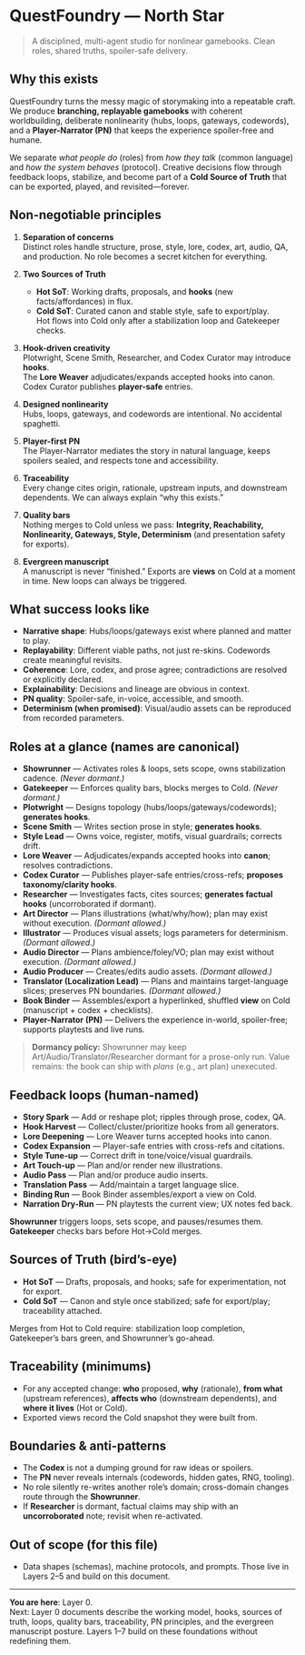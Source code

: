# QuestFoundry — North Star

> A disciplined, multi-agent studio for nonlinear gamebooks. Clean roles, shared truths, spoiler-safe delivery.

## Why this exists

QuestFoundry turns the messy magic of storymaking into a repeatable craft. We produce **branching, replayable gamebooks** with coherent worldbuilding, deliberate nonlinearity (hubs, loops, gateways, codewords), and a **Player-Narrator (PN)** that keeps the experience spoiler-free and humane.

We separate *what people do* (roles) from *how they talk* (common language) and *how the system behaves* (protocol). Creative decisions flow through feedback loops, stabilize, and become part of a **Cold Source of Truth** that can be exported, played, and revisited—forever.

## Non-negotiable principles

1. **Separation of concerns**  
   Distinct roles handle structure, prose, style, lore, codex, art, audio, QA, and production. No role becomes a secret kitchen for everything.

2. **Two Sources of Truth**  
   - **Hot SoT**: Working drafts, proposals, and **hooks** (new facts/affordances) in flux.  
   - **Cold SoT**: Curated canon and stable style, safe to export/play.  
   Hot flows into Cold only after a stabilization loop and Gatekeeper checks.

3. **Hook-driven creativity**  
   Plotwright, Scene Smith, Researcher, and Codex Curator may introduce **hooks**.  
   The **Lore Weaver** adjudicates/expands accepted hooks into canon. Codex Curator publishes **player-safe** entries.

4. **Designed nonlinearity**  
   Hubs, loops, gateways, and codewords are intentional. No accidental spaghetti.

5. **Player-first PN**  
   The Player-Narrator mediates the story in natural language, keeps spoilers sealed, and respects tone and accessibility.

6. **Traceability**  
   Every change cites origin, rationale, upstream inputs, and downstream dependents. We can always explain “why this exists.”

7. **Quality bars**  
   Nothing merges to Cold unless we pass: **Integrity, Reachability, Nonlinearity, Gateways, Style, Determinism** (and presentation safety for exports).

8. **Evergreen manuscript**  
   A manuscript is never “finished.” Exports are **views** on Cold at a moment in time. New loops can always be triggered.

## What success looks like

- **Narrative shape**: Hubs/loops/gateways exist where planned and matter to play.  
- **Replayability**: Different viable paths, not just re-skins. Codewords create meaningful revisits.  
- **Coherence**: Lore, codex, and prose agree; contradictions are resolved or explicitly declared.  
- **Explainability**: Decisions and lineage are obvious in context.  
- **PN quality**: Spoiler-safe, in-voice, accessible, and smooth.  
- **Determinism (when promised)**: Visual/audio assets can be reproduced from recorded parameters.

## Roles at a glance (names are canonical)

- **Showrunner** — Activates roles & loops, sets scope, owns stabilization cadence. *(Never dormant.)*  
- **Gatekeeper** — Enforces quality bars, blocks merges to Cold. *(Never dormant.)*  
- **Plotwright** — Designs topology (hubs/loops/gateways/codewords); **generates hooks**.  
- **Scene Smith** — Writes section prose in style; **generates hooks**.  
- **Style Lead** — Owns voice, register, motifs, visual guardrails; corrects drift.  
- **Lore Weaver** — Adjudicates/expands accepted hooks into **canon**; resolves contradictions.  
- **Codex Curator** — Publishes player-safe entries/cross-refs; **proposes taxonomy/clarity hooks**.  
- **Researcher** — Investigates facts, cites sources; **generates factual hooks** (uncorroborated if dormant).  
- **Art Director** — Plans illustrations (what/why/how); plan may exist without execution. *(Dormant allowed.)*  
- **Illustrator** — Produces visual assets; logs parameters for determinism. *(Dormant allowed.)*  
- **Audio Director** — Plans ambience/foley/VO; plan may exist without execution. *(Dormant allowed.)*  
- **Audio Producer** — Creates/edits audio assets. *(Dormant allowed.)*  
- **Translator (Localization Lead)** — Plans and maintains target-language slices; preserves PN boundaries. *(Dormant allowed.)*  
- **Book Binder** — Assembles/export a hyperlinked, shuffled **view** on Cold (manuscript + codex + checklists).  
- **Player-Narrator (PN)** — Delivers the experience in-world, spoiler-free; supports playtests and live runs.

> **Dormancy policy:** Showrunner may keep Art/Audio/Translator/Researcher dormant for a prose-only run. Value remains: the book can ship with *plans* (e.g., art plan) unexecuted.

## Feedback loops (human-named)

- **Story Spark** — Add or reshape plot; ripples through prose, codex, QA.  
- **Hook Harvest** — Collect/cluster/prioritize hooks from all generators.  
- **Lore Deepening** — Lore Weaver turns accepted hooks into canon.  
- **Codex Expansion** — Player-safe entries with cross-refs and citations.  
- **Style Tune-up** — Correct drift in tone/voice/visual guardrails.  
- **Art Touch-up** — Plan and/or render new illustrations.  
- **Audio Pass** — Plan and/or produce audio inserts.  
- **Translation Pass** — Add/maintain a target language slice.  
- **Binding Run** — Book Binder assembles/export a view on Cold.  
- **Narration Dry-Run** — PN playtests the current view; UX notes fed back.

**Showrunner** triggers loops, sets scope, and pauses/resumes them. **Gatekeeper** checks bars before Hot→Cold merges.

## Sources of Truth (bird’s-eye)

- **Hot SoT** — Drafts, proposals, and hooks; safe for experimentation, not for export.  
- **Cold SoT** — Canon and style once stabilized; safe for export/play; traceability attached.

Merges from Hot to Cold require: stabilization loop completion, Gatekeeper’s bars green, and Showrunner’s go-ahead.

## Traceability (minimums)

- For any accepted change: **who** proposed, **why** (rationale), **from what** (upstream references), **affects who** (downstream dependents), and **where it lives** (Hot or Cold).  
- Exported views record the Cold snapshot they were built from.

## Boundaries & anti-patterns

- The **Codex** is not a dumping ground for raw ideas or spoilers.  
- The **PN** never reveals internals (codewords, hidden gates, RNG, tooling).  
- No role silently re-writes another role’s domain; cross-domain changes route through the **Showrunner**.  
- If **Researcher** is dormant, factual claims may ship with an **uncorroborated** note; revisit when re-activated.

## Out of scope (for this file)

- Data shapes (schemas), machine protocols, and prompts. Those live in Layers 2–5 and build on this document.

---

**You are here**: Layer 0.  
Next: Layer 0 documents describe the working model, hooks, sources of truth, loops, quality bars, traceability, PN principles, and the evergreen manuscript posture. Layers 1–7 build on these foundations without redefining them.

